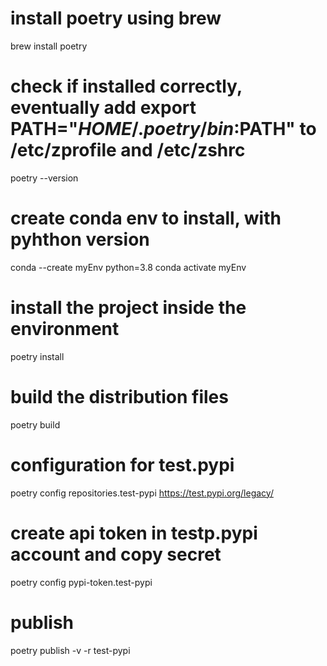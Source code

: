 # install poetry using brew
brew install poetry

# check if installed correctly, eventually add export PATH="$HOME/.poetry/bin:$PATH" to /etc/zprofile and /etc/zshrc
poetry --version

# create conda env to install, with pyhthon version
conda --create myEnv python=3.8
conda activate myEnv

# install the project inside the environment
poetry install

# build the distribution files
poetry build

# configuration for test.pypi
poetry config repositories.test-pypi https://test.pypi.org/legacy/

# create api token in testp.pypi account and copy secret
poetry config pypi-token.test-pypi <secret>

# publish
poetry publish -v -r test-pypi
